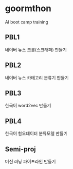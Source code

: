 # goormthon
AI boot camp training
## PBL1
네이버 뉴스 크롤(스크래퍼) 만들기

## PBL2
네이버 뉴스 카테고리 분류기 만들기
## PBL3
한국어 word2vec 만들기

## PBL4
한국어 혐오데이터 분류모델 만들기

## Semi-proj
머신 러닝 파이프라인 만들기